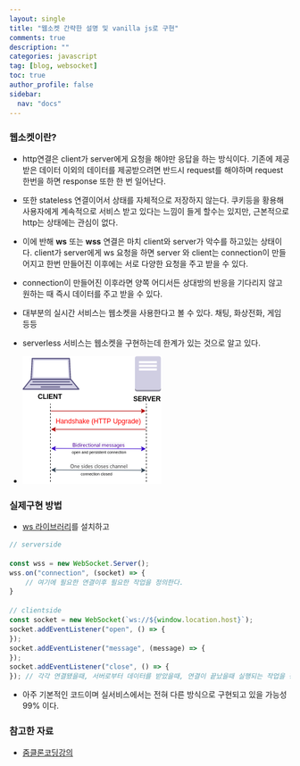```yaml
---
layout: single
title: "웹소켓 간략한 설명 및 vanilla js로 구현"
comments: true
description: ""
categories: javascript
tag: [blog, websocket]
toc: true
author_profile: false
sidebar:
  nav: "docs"
---
```


### 웹소켓이란?

- http연결은 client가 server에게 요청을 해야만 응답을 하는 방식이다. 기존에 제공받은 데이터 이외의 데이터를 제공받으려면 반드시 request를 해야하며 request 한번을 하면 response 또한 한 번 일어난다.
- 또한 stateless 연결이어서 상태를 자체적으로 저장하지 않는다. 쿠키등을 황용해 사용자에게 계속적으로 서비스 받고 있다는 느낌이 들게 할수는 있지만, 근본적으로 http는 상태에는 관심이 없다.
- 이에 반해 **ws** 또는 **wss** 연결은 마치 client와 server가 악수를 하고있는 상태이다. client가 server에게 ws 요청을 하면 server 와 client는 connection이 만들어지고 한번 만들어진 이후에는 서로 다양한 요청을 주고 받을 수 있다.
- connection이 만들어진 이후라면 양쪽 어디서든 상대방의 반응을 기다리지 않고 원하는 때 즉시 데이터를 주고 받을 수 있다.
- 대부분의 실시간 서비스는 웹소켓을 사용한다고 볼 수 있다. 채팅, 화상전화, 게임 등등
- serverless 서비스는 웹소켓을 구현하는데 한계가 있는 것으로 알고 있다.

- ![](..\assets\images\Websocket_connection.png "이미지 출처 : https://commons.wikimedia.org/wiki/File:Websocket_connection.png")

### 실제구현 방법

- [ws 라이브러리](https://www.npmjs.com/package/ws)를 설치하고

```javascript
// serverside

const wss = new WebSocket.Server();
wss.on("connection", (socket) => {
    // 여기에 필요한 연결이후 필요한 작업을 정의한다.
}

// clientside
const socket = new WebSocket(`ws://${window.location.host}`);
socket.addEventListener("open", () => {
});
socket.addEventListener("message", (message) => {
});
socket.addEventListener("close", () => {
}); // 각각 연결됐을때, 서버로부터 데이터를 받았을때, 연결이 끝났을때 실행되는 작업을 정의하여 사용하면 된다.
```

- 아주 기본적인 코드이며 실서비스에서는 전혀 다른 방식으로 구현되고 있을 가능성 99% 이다.

### 참고한 자료

- [줌클론코딩강의](https://nomadcoders.co/noom/lobby)
